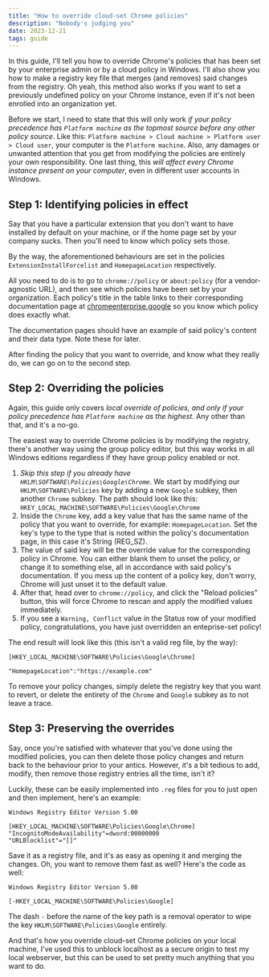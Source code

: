 ```yaml
---
title: "How to override cloud-set Chrome policies"
description: "Nobody's judging you"
date: 2023-12-21
tags: guide
---
```


In this guide, I'll tell you how to override Chrome's policies that has been set by your enterprise admin or by a cloud policy in Windows. I'll also show you how to make a registry key file that merges (and removes) said changes from the registry. Oh yeah, this method also works if you want to set a previously undefined policy on your Chrome instance, even if it's not been enrolled into an organization yet.

Before we start, I need to state that this will only work _if your policy precedence has `Platform machine` as the topmost source before any other policy source_. Like this: `Platform machine > Cloud machine > Platform user > Cloud user`, your computer is the `Platform machine`. Also, any damages or unwanted attention that you get from modifying the policies are entirely your own responsibility. One last thing, this _will affect every Chrome instance present on your computer_, even in different user accounts in Windows.

## Step 1: Identifying policies in effect

Say that you have a particular extension that you don't want to have installed by default on your machine, or if the home page set by your company sucks. Then you'll need to know which policy sets those.

By the way, the aforementioned behaviours are set in the policies `ExtensionInstallForcelist` and `HomepageLocation` respectively.

All you need to do is to go to `chrome://policy` or `about:policy` (for a vendor-agnostic URL), and then see which policies have been set by your organization. Each policy's title in the table links to their corresponding documentation page at [chromeenterprise.google](https://chromeenterprise.google) so you know which policy does exactly what.

The documentation pages should have an example of said policy's content and their data type. Note these for later.

After finding the policy that you want to override, and know what they really do, we can go on to the second step.

## Step 2: Overriding the policies

Again, this guide only covers _local override of policies, and only if your policy precedence has `Platform machine` as the highest_. Any other than that, and it's a no-go.

The easiest way to override Chrome policies is by modifying the registry, there's another way using the group policy editor, but this way works in all Windows editions regardless if they have group policy enabled or not.

1. _Skip this step if you already have `HKLM\SOFTWARE\Policies\Google\Chrome`_. We start by modifying our `HKLM\SOFTWARE\Policies` key by adding a new `Google` subkey, then another `Chrome` subkey. The path should look like this: `HKEY_LOCAL_MACHINE\SOFTWARE\Policies\Google\Chrome`
2. Inside the `Chrome` key, add a key value that has the same name of the policy that you want to override, for example: `HomepageLocation`. Set the key's type to the type that is noted within the policy's documentation page, in this case it's String (REG_SZ).
3. The value of said key will be the override value for the corresponding policy in Chrome. You can either blank them to unset the policy, or change it to something else, all in accordance with said policy's documentation. If you mess up the content of a policy key, don't worry, Chrome will just unset it to the default value.
4. After that, head over to `chrome://policy`, and click the "Reload policies" button, this will force Chrome to rescan and apply the modified values immediately.
5. If you see a `Warning, Conflict` value in the Status row of your modified policy, congratulations, you have just overridden an enteprise-set policy!

The end result will look like this (this isn't a valid reg file, by the way):
```reg
[HKEY_LOCAL_MACHINE\SOFTWARE\Policies\Google\Chrome]

"HomepageLocation":"https://example.com"
```

To remove your policy changes, simply delete the registry key that you want to revert, or delete the entirety of the `Chrome` and `Google` subkey as to not leave a trace.

## Step 3: Preserving the overrides

Say, once you're satisfied with whatever that you've done using the modified policies, you can then delete those policy changes and return back to the behaviour prior to your antics. However, it's a bit tedious to add, modify, then remove those registry entries all the time, isn't it?

Luckily, these can be easily implemented into `.reg` files for you to just open and then implement, here's an example:
```reg
Windows Registry Editor Version 5.00

[HKEY_LOCAL_MACHINE\SOFTWARE\Policies\Google\Chrome]
"IncognitoModeAvailability"=dword:00000000
"URLBlocklist"="[]"
```

Save it as a registry file, and it's as easy as opening it and merging the changes. Oh, you want to remove them fast as well? Here's the code as well:
```reg
Windows Registry Editor Version 5.00

[-HKEY_LOCAL_MACHINE\SOFTWARE\Policies\Google]
```

The dash `-` before the name of the key path is a removal operator to wipe the key `HKLM\SOFTWARE\Policies\Google` entirely.

And that's how you override cloud-set Chrome policies on your local machine, I've used this to unblock localhost as a secure origin to test my local webserver, but this can be used to set pretty much anything that you want to do.
